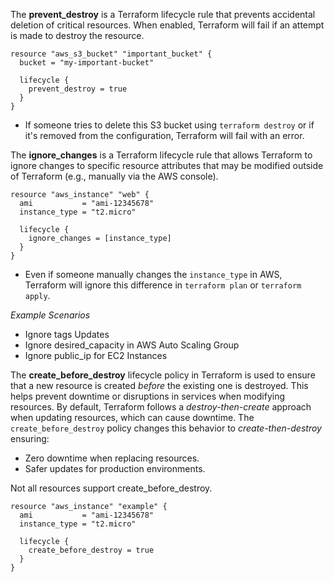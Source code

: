 The **prevent_destroy** is a Terraform lifecycle rule that prevents accidental deletion of critical resources. When enabled, Terraform will fail if an attempt is made to destroy the resource.
```hcl
resource "aws_s3_bucket" "important_bucket" {
  bucket = "my-important-bucket"

  lifecycle {
    prevent_destroy = true
  }
}
```
- If someone tries to delete this S3 bucket using `terraform destroy` or if it's removed from the configuration, Terraform will fail with an error.

The **ignore_changes** is a Terraform lifecycle rule that allows Terraform to ignore changes to specific resource attributes that may be modified outside of Terraform (e.g., manually via the AWS console).
```hcl
resource "aws_instance" "web" {
  ami           = "ami-12345678"
  instance_type = "t2.micro"

  lifecycle {
    ignore_changes = [instance_type]
  }
}
```
- Even if someone manually changes the `instance_type` in AWS, Terraform will ignore this difference in `terraform plan` or `terraform apply`.

*Example Scenarios*
- Ignore tags Updates
- Ignore desired_capacity in AWS Auto Scaling Group
- Ignore public_ip for EC2 Instances

The **create_before_destroy** lifecycle policy in Terraform is used to ensure that a new resource is created *before* the existing one is destroyed. This helps prevent downtime or disruptions in services when modifying resources. 
By default, Terraform follows a *destroy-then-create* approach when updating resources, which can cause downtime. The `create_before_destroy` policy changes this behavior to *create-then-destroy* ensuring:
- Zero downtime when replacing resources.
- Safer updates for production environments.

Not all resources support create_before_destroy.
```hcl
resource "aws_instance" "example" {
  ami           = "ami-12345678"
  instance_type = "t2.micro"

  lifecycle {
    create_before_destroy = true
  }
}
```
